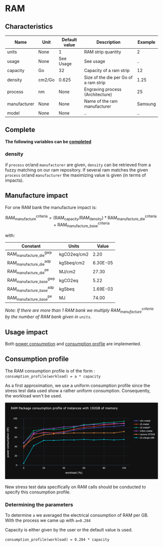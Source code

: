 # RAM

## Characteristics

| Name             | Unit   | Default value | Description                           | Example |
|------------------|--------|---------------|---------------------------------------|---------|
| units            | None   | 1             | RAM strip quantity                    | 2       |
| usage            | None   | See Usage     | See usage                             | ..      |
| capacity         | Go     | 32            | Capacity of a ram strip               | 12      |
| density          | cm2/Go | 0.625         | Size of the die per Go of a ram strip | 1.25    |
| process          | nm     | None          | Engraving process (Architecture)      | 25      |
| manufacturer     | None   | None          | Name of the ram manufacturer          | Samsung |
| model            | None   | None          | ..                                    | ..      |


## Complete

**The following variables can be [completed](../complete.md)**

### density

if ```process``` or/and ```manufacturer``` are given, ```density``` can be retrieved from a fuzzy matching on our ram repository.
If several ram matches the given ```process``` or/and ```manufacturer``` the maximizing value is given (in terms of impacts).

## Manufacture impact

For one RAM bank the manufacture impact is:

$$
\text{RAM}_\text{manufacture}^\text{criteria} = (\text{RAM}_{\text{capacity}} / \text{RAM}_{\text{density}}) * \text{RAM}_\text{manufacture_die}^\text{criteria} + \text{RAM}_\text{manufacture_base}^\text{criteria}
$$

with:

| Constant                                        | Units       | Value      |
|-------------------------------------------------|-------------|------------|
| $\text{RAM}_\text{manufacture_die}^\text{gwp}$  | kgCO2eq/cm2 | 2.20       |
| $\text{RAM}_\text{manufacture_die}^\text{adp}$  | kgSbeq/cm2  | 6.30E-05   |
| $\text{RAM}_\text{manufacture_die}^\text{pe}$   | MJ/cm2      | 27.30      |
| $\text{RAM}_\text{manufacture_base}^\text{gwp}$ | kgCO2eq     | 5.22       |
| $\text{RAM}_\text{manufacture_base}^\text{adp}$ | kgSbeq      | 1.69E-03   |
| $\text{RAM}_\text{manufacture_base}^\text{pe}$  | MJ          | 74.00      |

_Note: If there are more than 1 RAM bank we multiply $\text{RAM}_\text{manufacture}^\text{criteria}$ by the number of RAM bank given in `units`._


## Usage impact

Both [power consumption](../usage/elec_conso.md) and [consumption profile](../consumption_profile.md) are implemented.

## Consumption profile

The RAM consumption profile is of the form : ```consumption_profile(workload) = a * capacity```

As a first approximation, we use a uniform consumption profile since the stress test data used show a rather uniform consumption. Consequently, the workload won't be used.

![img.png](img.png)

New stress test data specifically on RAM calls should be conducted to specify this consumption profile.

### Determining the parameters

To determine ```a``` we averaged the electrical consumption of RAM per GB. With the process we came up with ```a=0.284```

Capacity is either given by the user or the default value is used.

```consumption_profile(workload) = 0.284 * capacity```